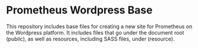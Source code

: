 Prometheus Wordpress Base
=========================
This repository includes base files for creating a new site for Prometheus
on the Wordpress platform. It includes files that go under the document
root (public), as well as resources, including SASS files, under (resource).
